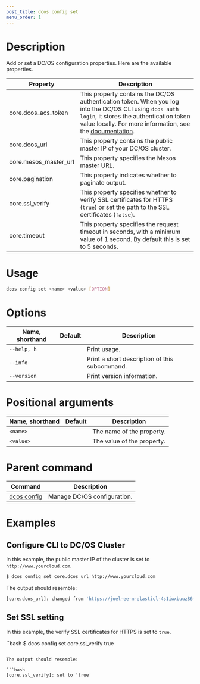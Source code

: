 ```yaml
---
post_title: dcos config set
menu_order: 1
---
```


# Description
Add or set a DC/OS configuration properties. Here are the available properties.

| **Property**  | **Description** |
|-----------------------|-----------------------------------------------------------------------------------------------------------------------------------------------------------------------------------------------------------------------------------------------------------------------|
| core.dcos_acs_token   | This property contains the DC/OS authentication token. When you log into the DC/OS CLI using `dcos auth login`, it stores the authentication token value locally. For more information, see the [documentation](/docs/1.8/administration/id-and-access-mgt/iam-api/). |
| core.dcos_url         | This property contains the public master IP of your DC/OS cluster.|
| core.mesos_master_url | This property specifies the Mesos master URL.|
| core.pagination       | This property indicates whether to paginate output. |
| core.ssl_verify       | This property specifies whether to verify SSL certificates for HTTPS (`true`) or set the path to the SSL certificates (`false`). |
| core.timeout          | This property specifies the request timeout in seconds, with a minimum value of 1 second. By default this is set to 5 seconds.  |


# Usage

```bash
dcos config set <name> <value> [OPTION]
```

# Options

| Name, shorthand | Default | Description |
|---------|-------------|-------------|
| `--help, h`   |             |  Print usage. |
| `--info`   |             |  Print a short description of this subcommand. |
| `--version`   |             |  Print version information. |

# Positional arguments

| Name, shorthand | Default | Description |
|---------|-------------|-------------|
| `<name>`   |             |  The name of the property. |
| `<value>`   |             |  The value of the property. |

# Parent command

| Command | Description |
|---------|-------------|
| [dcos config](/docs/1.9/usage/cli/command-reference/dcos-config/) |  Manage DC/OS configuration. |


# Examples

## Configure CLI to DC/OS Cluster

In this example, the public master IP of the cluster is set to `http://www.yourcloud.com`.

```bash
$ dcos config set core.dcos_url http://www.yourcloud.com
```

The output should resemble:

```bash
[core.dcos_url]: changed from 'https://joel-ee-m-elasticl-4s1iwxbuuz86-366325365.us-west-2.elb.amazonaws.com' to 'http://www.yourcloud.com'
```

## Set SSL setting

In this example, the verify SSL certificates for HTTPS is set to `true`.

``bash
$ dcos config set core.ssl_verify true
```

The output should resemble:

```bash
[core.ssl_verify]: set to 'true'
```


